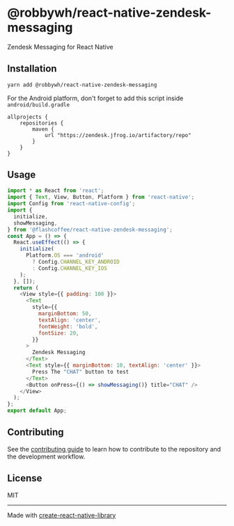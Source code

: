 # @robbywh/react-native-zendesk-messaging

Zendesk Messaging for React Native

## Installation

```sh
yarn add @robbywh/react-native-zendesk-messaging
```

For the Android platform, don't forget to add this script inside `android/build.gradle`
```
allprojects {
    repositories {
        maven {
            url "https://zendesk.jfrog.io/artifactory/repo"
        }
    }
}
```

## Usage

```js
import * as React from 'react';
import { Text, View, Button, Platform } from 'react-native';
import Config from 'react-native-config';
import {
  initialize,
  showMessaging,
} from '@flashcoffee/react-native-zendesk-messaging';
const App = () => {
  React.useEffect(() => {
    initialize(
      Platform.OS === 'android'
        ? Config.CHANNEL_KEY_ANDROID
        : Config.CHANNEL_KEY_IOS
    );
  }, []);
  return (
    <View style={{ padding: 100 }}>
      <Text
        style={{
          marginBottom: 50,
          textAlign: 'center',
          fontWeight: 'bold',
          fontSize: 20,
        }}
      >
        Zendesk Messaging
      </Text>
      <Text style={{ marginBottom: 10, textAlign: 'center' }}>
        Press The "CHAT" button to test
      </Text>
      <Button onPress={() => showMessaging()} title="CHAT" />
    </View>
  );
};
export default App;
```

## Contributing

See the [contributing guide](CONTRIBUTING.md) to learn how to contribute to the repository and the development workflow.

## License

MIT

---

Made with [create-react-native-library](https://github.com/callstack/react-native-builder-bob)